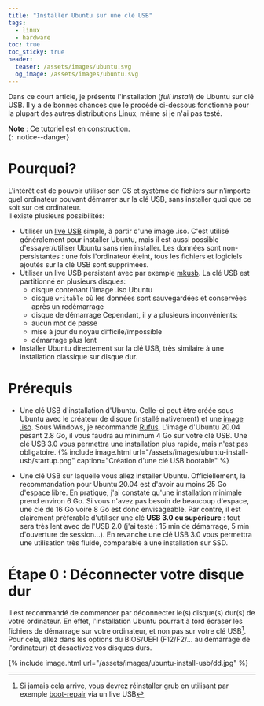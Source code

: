 ```yaml
---
title: "Installer Ubuntu sur une clé USB"
tags:
  - linux
  - hardware
toc: true
toc_sticky: true
header:
  teaser: /assets/images/ubuntu.svg
  og_image: /assets/images/ubuntu.svg
---
```


Dans ce court article, je présente l'installation (*full install*) de Ubuntu sur clé USB. Il y a de bonnes chances que le procédé ci-dessous fonctionne pour la plupart des autres distributions Linux, même si je n'ai pas testé.

**Note** : Ce tutoriel est en construction.  
{: .notice--danger}


# Pourquoi?

L'intérêt est de pouvoir utiliser son OS et système de fichiers sur n'importe quel ordinateur pouvant démarrer sur la clé USB, sans installer quoi que ce soit sur cet ordinateur.  
Il existe plusieurs possibilités:
- Utiliser un [live USB](https://doc.ubuntu-fr.org/live_usb) simple, à partir d'une image .iso. C'est utilisé généralement pour installer Ubuntu, mais il est aussi possible d'essayer/utiliser Ubuntu sans rien installer. Les données sont non-persistantes : une fois l'ordinateur éteint, tous les fichiers et logiciels ajoutés sur la clé USB sont supprimées.
- Utiliser un live USB persistant avec par exemple [mkusb](https://doc.ubuntu-fr.org/mkusb).  La clé USB est partitionné en plusieurs disques:
  - disque contenant l'image .iso Ubuntu 
  - disque `writable` où les données sont sauvegardées et conservées après un redémarrage
  - disque de démarrage
Cependant, il y a plusieurs inconvénients:
  - aucun mot de passe
  - mise à jour du noyau difficile/impossible
  - démarrage plus lent
- Installer Ubuntu directement sur la clé USB, très similaire à une installation classique sur disque dur.

# Prérequis

- Une clé USB d'installation d'Ubuntu. Celle-ci peut être créée sous Ubuntu avec le créateur de disque (installé nativement) et une [image .iso](https://ubuntu.com/download/desktop). Sous Windows, je recommande [Rufus](https://rufus.ie). L'image d'Ubuntu 20.04 pesant 2.8 Go, il vous faudra au minimum 4 Go sur votre clé USB. Une clé USB 3.0 vous permettra une installation plus rapide, mais n'est pas obligatoire.
{% include image.html url="/assets/images/ubuntu-install-usb/startup.png" caption="Création d'une clé USB bootable" %}

- Une clé USB sur laquelle vous allez installer Ubuntu. Officiellement, la recommandation pour Ubuntu 20.04 est d'avoir au moins 25 Go d'espace libre. En pratique, j'ai constaté qu'une installation minimale prend environ 6 Go. Si vous n'avez pas besoin de beaucoup d'espace, une clé de 16 Go voire 8 Go est donc envisageable. Par contre, il est clairement préférable d'utiliser une clé **USB 3.0 ou supérieure** : tout sera très lent avec de l'USB 2.0 (j'ai testé : 15 min de démarrage, 5 min d'ouverture de session...). En revanche une clé USB 3.0 vous permettra une utilisation très fluide, comparable à une installation sur SSD.

# Étape 0 : Déconnecter votre disque dur

Il est recommandé de commencer par déconnecter le(s) disque(s) dur(s) de votre ordinateur. En effet, l'installation Ubuntu pourrait à tord écraser les fichiers de démarrage sur votre ordinateur, et non pas sur votre clé USB[^1]. Pour cela, allez dans les options du BIOS/UEFI (F12/F2/... au démarrage de l'ordinateur) et désactivez vos disques durs.

{% include image.html url="/assets/images/ubuntu-install-usb/dd.jpg" %}


[^1]: Si jamais cela arrive, vous devrez réinstaller grub en utilisant par exemple [boot-repair](https://doc.ubuntu-fr.org/boot-repair) via un live USB